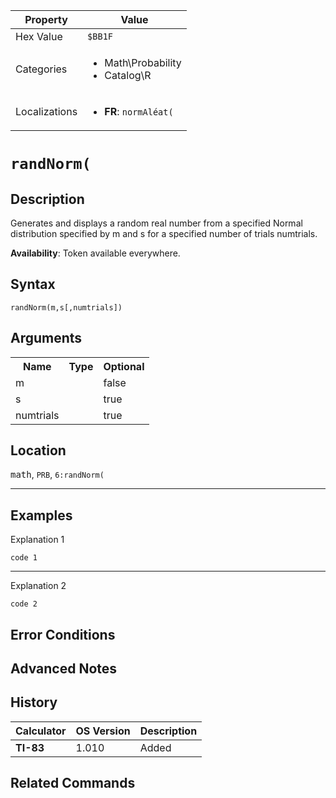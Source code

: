 | Property      | Value |
|---------------|-------|
| Hex Value     | `$BB1F`|
| Categories    | <ul><li>Math\Probability</li><li>Catalog\R</li></ul> |
| Localizations | <ul><li><b>FR</b>: `normAléat(`</li></ul> |

# `randNorm(`

## Description
Generates and displays a random real number from a specified Normal distribution specified by m and s for a specified number of trials numtrials.


<b>Availability</b>: Token available everywhere.

## Syntax
`randNorm(m,s[,numtrials])`

## Arguments
<table>
<tr><th>Name</th><th>Type</th><th>Optional</th></tr>

<tr><td>m</td><td></td><td>false</td></tr>

<tr><td>s</td><td></td><td>true</td></tr>

<tr><td>numtrials</td><td></td><td>true</td></tr>

</table>

## Location
<kbd>math</kbd>, `PRB`, `6:randNorm(`
<hr>

## Examples

Explanation 1
```ti-basic
code 1
```
---
Explanation 2
```ti-basic
code 2
```

## Error Conditions


## Advanced Notes


## History
| Calculator | OS Version | Description |
|------------|------------|-------------|
| <b>TI-83</b> | 1.010 | Added

## Related Commands

    